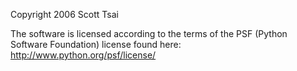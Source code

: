Copyright 2006 Scott Tsai

The software is licensed according to the terms of the PSF (Python Software Foundation) license found here: http://www.python.org/psf/license/